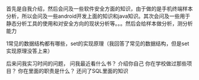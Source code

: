 首先是自我介绍，然后会问及一些软件安全方面的知识，由于做的是手机终端样本分析，所以会问及一些android开发上面的知识和java知识。其次会问及一些用于静态分析工具的使用和对安全方向的现状分析等。。。然后会给样本做分析，测分析能力

1常见的数据结构都有哪些，set的实现原理（我回答了常见的数据结构，但是set实现原理没答上来）




后来问我实习时间的问题，
问我最近看什么书？
介绍你自己
你在学校做过那些项目？
你在里面的职责是什么？
还问了SQL里面的知识 